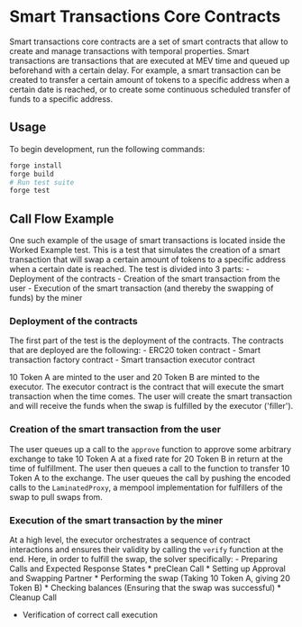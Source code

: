 # Smart Transactions Core Contracts

Smart transactions core contracts are a set of smart contracts that allow to create and manage transactions with temporal properties. Smart transactions are transactions that are executed at MEV time and queued up beforehand with a certain delay. For example, a smart transaction can be created to transfer a certain amount of tokens to a specific address when a certain date is reached, or to create some continuous scheduled transfer of funds to a specific address.

## Usage 

To begin development, run the following commands:

```bash
forge install
forge build
# Run test suite
forge test
```

## Call Flow Example

One such example of the usage of smart transactions is located inside the Worked Example test. This is a test that simulates the creation of a smart transaction that will swap a certain amount of tokens to a specific address when a certain date is reached. The test is divided into 3 parts:
    - Deployment of the contracts
    - Creation of the smart transaction from the user
    - Execution of the smart transaction (and thereby the swapping of funds) by the miner

### Deployment of the contracts

The first part of the test is the deployment of the contracts. The contracts that are deployed are the following:
    - ERC20 token contract
    - Smart transaction factory contract
    - Smart transaction executor contract

10 Token A are minted to the user and 20 Token B are minted to the executor. The executor contract is the contract that will execute the smart transaction when the time comes. The user will create the smart transaction and will receive the funds when the swap is fulfilled by the executor ('filler').

### Creation of the smart transaction from the user

The user queues up a call to the `approve` function to approve some arbitrary exchange to take 10 Token A at a fixed rate for 20 Token B in return at the time of fulfillment. The user then queues a call to the function to transfer 10 Token A to the exchange. The user queues the call by pushing the encoded calls to the `LaminatedProxy`, a mempool implementation for fulfillers of the swap to pull swaps from.

### Execution of the smart transaction by the miner

At a high level, the executor orchestrates a sequence of contract interactions and ensures their validity by calling the `verify` function at the end. Here, in order to fulfill the swap, the solver specifically: 
    - Preparing Calls and Expected Response States
      * preClean Call
      * Setting up Approval and Swapping Partner
      * Performing the swap (Taking 10 Token A, giving 20 Token B)
      * Checking balances (Ensuring that the swap was successful)
      * Cleanup Call
  - Verification of correct call execution